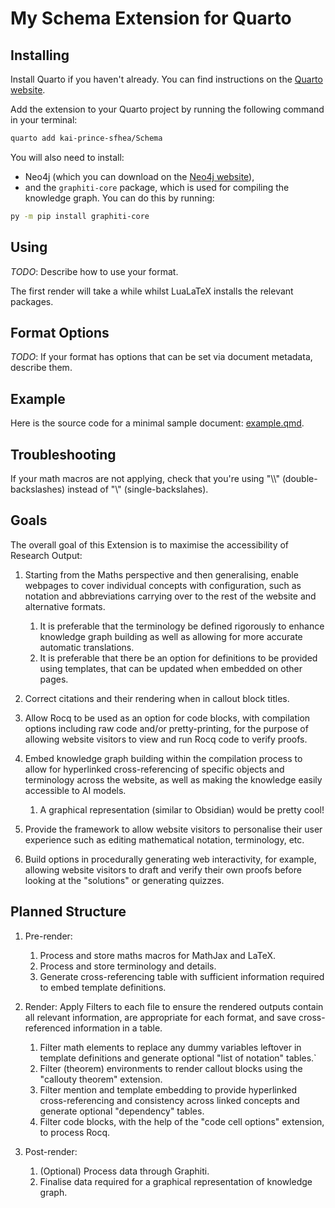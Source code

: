 # My Schema Extension for Quarto

## Installing

Install Quarto if you haven't already. You can find instructions on the [Quarto website](https://quarto.org/docs/get-started/).

Add the extension to your Quarto project by running the following command in your terminal:

```bash
quarto add kai-prince-sfhea/Schema
```

You will also need to install: 

* Neo4j (which you can download on the [Neo4j website](https://neo4j.com/download/)),
* and the `graphiti-core` package, which is used for compiling the knowledge graph. You can do this by running:

```bash
py -m pip install graphiti-core
```

## Using

*TODO*: Describe how to use your format.

The first render will take a while whilst LuaLaTeX installs the relevant packages.

## Format Options

*TODO*: If your format has options that can be set via document metadata, describe them.

## Example

Here is the source code for a minimal sample document: [example.qmd](example.qmd).

## Troubleshooting

If your math macros are not applying, check that you're using "\\\\" (double-backslashes) instead of "\\" (single-backslahes).

## Goals
The overall goal of this Extension is to maximise the accessibility of Research Output:

1. Starting from the Maths perspective and then generalising, enable webpages to cover individual concepts with configuration, such as notation and abbreviations carrying over to the rest of the website and alternative formats.

    1. It is preferable that the terminology be defined rigorously to enhance knowledge graph building as well as allowing for more accurate automatic translations.
    1. It is preferable that there be an option for definitions to be provided using templates, that can be updated when embedded on other pages.

1. Correct citations and their rendering when in callout block titles. 

1. Allow Rocq to be used as an option for code blocks, with compilation options including raw code and/or pretty-printing, for the purpose of allowing website visitors to view and run Rocq code to verify proofs.

1. Embed knowledge graph building within the compilation process to allow for hyperlinked cross-referencing of specific objects and terminology across the website, as well as making the knowledge easily accessible to AI models.
    
    1. A graphical representation (similar to Obsidian) would be pretty cool!

1. Provide the framework to allow website visitors to personalise their user experience such as editing mathematical notation, terminology, etc.

1. Build options in procedurally generating web interactivity, for example, allowing website visitors to draft and verify their own proofs before looking at the "solutions" or generating quizzes.

## Planned Structure
1. Pre-render:

    1. Process and store maths macros for MathJax and LaTeX.
    1. Process and store terminology and details.
    1. Generate cross-referencing table with sufficient information required to embed template definitions.

1. Render: Apply Filters to each file to ensure the rendered outputs contain all relevant information, are appropriate for each format, and save cross-referenced information in a table.

    1. Filter math elements to replace any dummy variables leftover in template definitions and generate optional "list of notation" tables.`
    1. Filter (theorem) environments to render callout blocks using the "callouty theorem" extension.
    1. Filter mention and template embedding to provide hyperlinked cross-referencing and consistency across linked concepts and generate optional "dependency" tables.
    1. Filter code blocks, with the help of the "code cell options" extension, to process Rocq.

1. Post-render:

    1. (Optional) Process data through Graphiti.
    1. Finalise data required for a graphical representation of knowledge graph.